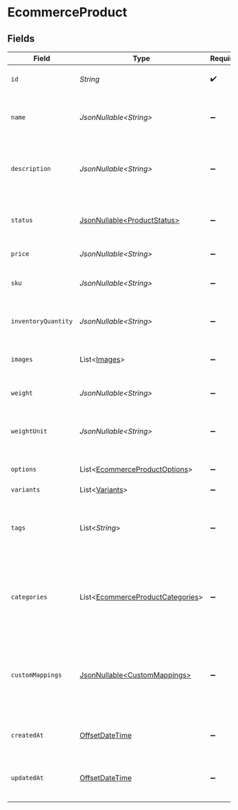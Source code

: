 # EcommerceProduct


## Fields

| Field                                                                                      | Type                                                                                       | Required                                                                                   | Description                                                                                | Example                                                                                    |
| ------------------------------------------------------------------------------------------ | ------------------------------------------------------------------------------------------ | ------------------------------------------------------------------------------------------ | ------------------------------------------------------------------------------------------ | ------------------------------------------------------------------------------------------ |
| `id`                                                                                       | *String*                                                                                   | :heavy_check_mark:                                                                         | A unique identifier for an object.                                                         | 12345                                                                                      |
| `name`                                                                                     | *JsonNullable\<String>*                                                                    | :heavy_minus_sign:                                                                         | The name of the product as it should be displayed to customers.                            | MacBook Pro                                                                                |
| `description`                                                                              | *JsonNullable\<String>*                                                                    | :heavy_minus_sign:                                                                         | A detailed description of the product.                                                     | Powerful and portable, the MacBook Pro is perfect for professionals and creatives.         |
| `status`                                                                                   | [JsonNullable\<ProductStatus>](../../models/components/ProductStatus.md)                   | :heavy_minus_sign:                                                                         | The current status of the product (active or archived).                                    | active                                                                                     |
| `price`                                                                                    | *JsonNullable\<String>*                                                                    | :heavy_minus_sign:                                                                         | The price of the product.                                                                  | 1999.99                                                                                    |
| `sku`                                                                                      | *JsonNullable\<String>*                                                                    | :heavy_minus_sign:                                                                         | The stock keeping unit of the product.                                                     | MBP123                                                                                     |
| `inventoryQuantity`                                                                        | *JsonNullable\<String>*                                                                    | :heavy_minus_sign:                                                                         | The quantity of the product in stock.                                                      | 10                                                                                         |
| `images`                                                                                   | List\<[Images](../../models/components/Images.md)>                                         | :heavy_minus_sign:                                                                         | An array of image URLs for the product.                                                    |                                                                                            |
| `weight`                                                                                   | *JsonNullable\<String>*                                                                    | :heavy_minus_sign:                                                                         | The weight of the product.                                                                 | 1.25                                                                                       |
| `weightUnit`                                                                               | *JsonNullable\<String>*                                                                    | :heavy_minus_sign:                                                                         | The unit of measurement for the weight of the product.                                     | lb                                                                                         |
| `options`                                                                                  | List\<[EcommerceProductOptions](../../models/components/EcommerceProductOptions.md)>       | :heavy_minus_sign:                                                                         | An array of options for the product.                                                       |                                                                                            |
| `variants`                                                                                 | List\<[Variants](../../models/components/Variants.md)>                                     | :heavy_minus_sign:                                                                         | N/A                                                                                        |                                                                                            |
| `tags`                                                                                     | List\<*String*>                                                                            | :heavy_minus_sign:                                                                         | An array of tags for the product, used for organization and searching.                     |                                                                                            |
| `categories`                                                                               | List\<[EcommerceProductCategories](../../models/components/EcommerceProductCategories.md)> | :heavy_minus_sign:                                                                         | An array of categories for the product, used for organization and searching.               |                                                                                            |
| `customMappings`                                                                           | [JsonNullable\<CustomMappings>](../../models/components/CustomMappings.md)                 | :heavy_minus_sign:                                                                         | When custom mappings are configured on the resource, the result is included here.          |                                                                                            |
| `createdAt`                                                                                | [OffsetDateTime](https://docs.oracle.com/javase/8/docs/api/java/time/OffsetDateTime.html)  | :heavy_minus_sign:                                                                         | The date and time when the object was created.                                             | 2020-09-30T07:43:32.000Z                                                                   |
| `updatedAt`                                                                                | [OffsetDateTime](https://docs.oracle.com/javase/8/docs/api/java/time/OffsetDateTime.html)  | :heavy_minus_sign:                                                                         | The date and time when the object was last updated.                                        | 2020-09-30T07:43:32.000Z                                                                   |